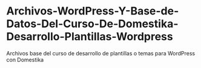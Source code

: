 # Archivos-WordPress-Y-Base-de-Datos-Del-Curso-De-Domestika-Desarrollo-Plantillas-Wordpress
Archivos base del curso de desarrollo de plantillas o temas para WordPress con Domestika
